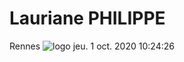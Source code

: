 # Lauriane PHILIPPE
Rennes
![logo](https://intranet.univ-rennes2.fr/sites/default/files/resize/UHB/SERVICE-COMMUNICATION/logor2-noir-150x147.png)
jeu.  1 oct. 2020 10:24:26
